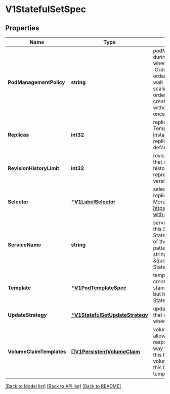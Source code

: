 # V1StatefulSetSpec

## Properties
Name | Type | Description | Notes
------------ | ------------- | ------------- | -------------
**PodManagementPolicy** | **string** | podManagementPolicy controls how pods are created during initial scale up, when replacing pods on nodes, or when scaling down. The default policy is &#x60;OrderedReady&#x60;, where pods are created in increasing order (pod-0, then pod-1, etc) and the controller will wait until each pod is ready before continuing. When scaling down, the pods are removed in the opposite order. The alternative policy is &#x60;Parallel&#x60; which will create pods in parallel to match the desired scale without waiting, and on scale down will delete all pods at once. | [optional] [default to null]
**Replicas** | **int32** | replicas is the desired number of replicas of the given Template. These are replicas in the sense that they are instantiations of the same Template, but individual replicas also have a consistent identity. If unspecified, defaults to 1. | [optional] [default to null]
**RevisionHistoryLimit** | **int32** | revisionHistoryLimit is the maximum number of revisions that will be maintained in the StatefulSet&#39;s revision history. The revision history consists of all revisions not represented by a currently applied StatefulSetSpec version. The default value is 10. | [optional] [default to null]
**Selector** | [***V1LabelSelector**](v1.LabelSelector.md) | selector is a label query over pods that should match the replica count. It must match the pod template&#39;s labels. More info: https://kubernetes.io/docs/concepts/overview/working-with-objects/labels/#label-selectors | [default to null]
**ServiceName** | **string** | serviceName is the name of the service that governs this StatefulSet. This service must exist before the StatefulSet, and is responsible for the network identity of the set. Pods get DNS/hostnames that follow the pattern: pod-specific-string.serviceName.default.svc.cluster.local where \&quot;pod-specific-string\&quot; is managed by the StatefulSet controller. | [default to null]
**Template** | [***V1PodTemplateSpec**](v1.PodTemplateSpec.md) | template is the object that describes the pod that will be created if insufficient replicas are detected. Each pod stamped out by the StatefulSet will fulfill this Template, but have a unique identity from the rest of the StatefulSet. | [default to null]
**UpdateStrategy** | [***V1StatefulSetUpdateStrategy**](v1.StatefulSetUpdateStrategy.md) | updateStrategy indicates the StatefulSetUpdateStrategy that will be employed to update Pods in the StatefulSet when a revision is made to Template. | [optional] [default to null]
**VolumeClaimTemplates** | [**[]V1PersistentVolumeClaim**](v1.PersistentVolumeClaim.md) | volumeClaimTemplates is a list of claims that pods are allowed to reference. The StatefulSet controller is responsible for mapping network identities to claims in a way that maintains the identity of a pod. Every claim in this list must have at least one matching (by name) volumeMount in one container in the template. A claim in this list takes precedence over any volumes in the template, with the same name. | [optional] [default to null]

[[Back to Model list]](../README.md#documentation-for-models) [[Back to API list]](../README.md#documentation-for-api-endpoints) [[Back to README]](../README.md)


